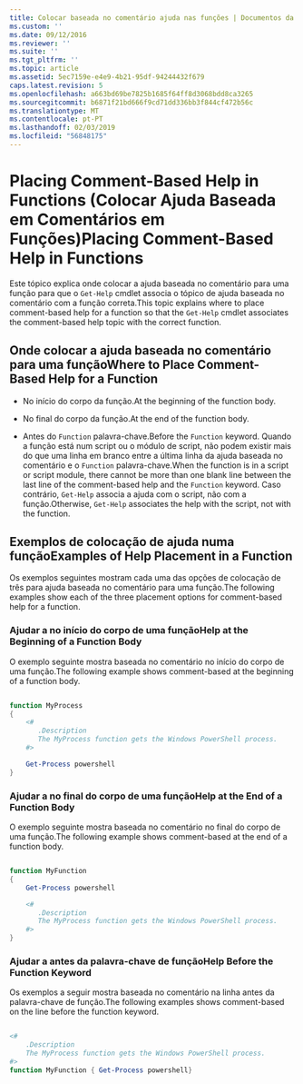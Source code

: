 ```yaml
---
title: Colocar baseada no comentário ajuda nas funções | Documentos da Microsoft
ms.custom: ''
ms.date: 09/12/2016
ms.reviewer: ''
ms.suite: ''
ms.tgt_pltfrm: ''
ms.topic: article
ms.assetid: 5ec7159e-e4e9-4b21-95df-94244432f679
caps.latest.revision: 5
ms.openlocfilehash: a663bd69be7825b1685f64ff8d3068bdd8ca3265
ms.sourcegitcommit: b6871f21bd666f9cd71dd336bb3f844cf472b56c
ms.translationtype: MT
ms.contentlocale: pt-PT
ms.lasthandoff: 02/03/2019
ms.locfileid: "56848175"
---
```

# <a name="placing-comment-based-help-in-functions"></a><span data-ttu-id="0c647-102">Placing Comment-Based Help in Functions (Colocar Ajuda Baseada em Comentários em Funções)</span><span class="sxs-lookup"><span data-stu-id="0c647-102">Placing Comment-Based Help in Functions</span></span>

<span data-ttu-id="0c647-103">Este tópico explica onde colocar a ajuda baseada no comentário para uma função para que o `Get-Help` cmdlet associa o tópico de ajuda baseada no comentário com a função correta.</span><span class="sxs-lookup"><span data-stu-id="0c647-103">This topic explains where to place comment-based help for a function so that the `Get-Help` cmdlet associates the comment-based help topic with the correct function.</span></span>

## <a name="where-to-place-comment-based-help-for-a-function"></a><span data-ttu-id="0c647-104">Onde colocar a ajuda baseada no comentário para uma função</span><span class="sxs-lookup"><span data-stu-id="0c647-104">Where to Place Comment-Based Help for a Function</span></span>

- <span data-ttu-id="0c647-105">No início do corpo da função.</span><span class="sxs-lookup"><span data-stu-id="0c647-105">At the beginning of the function body.</span></span>

- <span data-ttu-id="0c647-106">No final do corpo da função.</span><span class="sxs-lookup"><span data-stu-id="0c647-106">At the end of the function body.</span></span>

- <span data-ttu-id="0c647-107">Antes do `Function` palavra-chave.</span><span class="sxs-lookup"><span data-stu-id="0c647-107">Before the `Function` keyword.</span></span> <span data-ttu-id="0c647-108">Quando a função está num script ou o módulo de script, não podem existir mais do que uma linha em branco entre a última linha da ajuda baseada no comentário e o `Function` palavra-chave.</span><span class="sxs-lookup"><span data-stu-id="0c647-108">When the function is in a script or script module, there cannot be more than one blank line between the last line of the comment-based help and the `Function` keyword.</span></span> <span data-ttu-id="0c647-109">Caso contrário, `Get-Help` associa a ajuda com o script, não com a função.</span><span class="sxs-lookup"><span data-stu-id="0c647-109">Otherwise, `Get-Help` associates the help with the script, not with the function.</span></span>

## <a name="examples-of-help-placement-in-a-function"></a><span data-ttu-id="0c647-110">Exemplos de colocação de ajuda numa função</span><span class="sxs-lookup"><span data-stu-id="0c647-110">Examples of Help Placement in a Function</span></span>

 <span data-ttu-id="0c647-111">Os exemplos seguintes mostram cada uma das opções de colocação de três para ajuda baseada no comentário para uma função.</span><span class="sxs-lookup"><span data-stu-id="0c647-111">The following examples show each of the three placement options for comment-based help for a function.</span></span>

### <a name="help-at-the-beginning-of-a-function-body"></a><span data-ttu-id="0c647-112">Ajudar a no início do corpo de uma função</span><span class="sxs-lookup"><span data-stu-id="0c647-112">Help at the Beginning of a Function Body</span></span>

 <span data-ttu-id="0c647-113">O exemplo seguinte mostra baseada no comentário no início do corpo de uma função.</span><span class="sxs-lookup"><span data-stu-id="0c647-113">The following example shows comment-based at the beginning of a function body.</span></span>

```powershell

function MyProcess
{
    <#
       .Description
       The MyProcess function gets the Windows PowerShell process.
    #>

    Get-Process powershell
}

```

### <a name="help-at-the-end-of-a-function-body"></a><span data-ttu-id="0c647-114">Ajudar a no final do corpo de uma função</span><span class="sxs-lookup"><span data-stu-id="0c647-114">Help at the End of a Function Body</span></span>

 <span data-ttu-id="0c647-115">O exemplo seguinte mostra baseada no comentário no final do corpo de uma função.</span><span class="sxs-lookup"><span data-stu-id="0c647-115">The following example shows comment-based at the end of a function body.</span></span>

```powershell

function MyFunction
{
    Get-Process powershell

    <#
       .Description
       The MyProcess function gets the Windows PowerShell process.
    #>
}

```

### <a name="help-before-the-function-keyword"></a><span data-ttu-id="0c647-116">Ajudar a antes da palavra-chave de função</span><span class="sxs-lookup"><span data-stu-id="0c647-116">Help Before the Function Keyword</span></span>

 <span data-ttu-id="0c647-117">Os exemplos a seguir mostra baseada no comentário na linha antes da palavra-chave de função.</span><span class="sxs-lookup"><span data-stu-id="0c647-117">The following examples shows comment-based on the line before the function keyword.</span></span>

```powershell

<#
    .Description
    The MyProcess function gets the Windows PowerShell process.
#>
function MyFunction { Get-Process powershell}

```